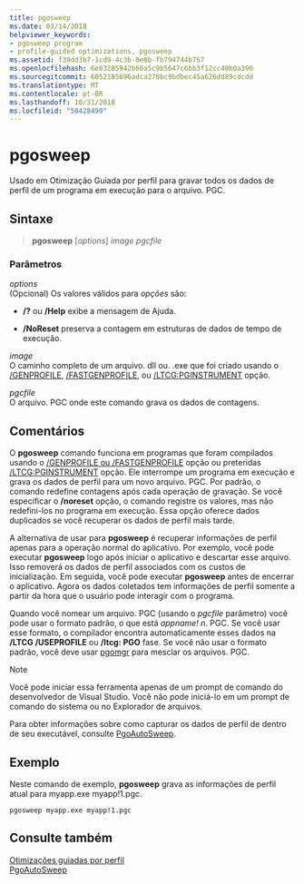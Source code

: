 ```yaml
---
title: pgosweep
ms.date: 03/14/2018
helpviewer_keywords:
- pgosweep program
- profile-guided optimizations, pgosweep
ms.assetid: f39dd3b7-1cd9-4c3b-8e8b-fb794744b757
ms.openlocfilehash: 6e03285942b60a5c9b5647c6bb3f12cc40b0a396
ms.sourcegitcommit: 6052185696adca270bc9bdbec45a626dd89cdcdd
ms.translationtype: MT
ms.contentlocale: pt-BR
ms.lasthandoff: 10/31/2018
ms.locfileid: "50428499"
---
```

# <a name="pgosweep"></a>pgosweep

Usado em Otimização Guiada por perfil para gravar todos os dados de perfil de um programa em execução para o arquivo. PGC.

## <a name="syntax"></a>Sintaxe

> **pgosweep** [*options*] *image* *pgcfile*

### <a name="parameters"></a>Parâmetros

*options*<br/>
(Opcional) Os valores válidos para *opções* são:

- **/?** ou **/Help** exibe a mensagem de Ajuda.

- **/NoReset** preserva a contagem em estruturas de dados de tempo de execução.

*image*<br/>
O caminho completo de um arquivo. dll ou. .exe que foi criado usando o [/GENPROFILE](genprofile-fastgenprofile-generate-profiling-instrumented-build.md), [/FASTGENPROFILE](genprofile-fastgenprofile-generate-profiling-instrumented-build.md), ou [/LTCG:PGINSTRUMENT](ltcg-link-time-code-generation.md) opção.

*pgcfile*<br/>
O arquivo. PGC onde este comando grava os dados de contagens.

## <a name="remarks"></a>Comentários

O **pgosweep** comando funciona em programas que foram compilados usando o [/GENPROFILE ou /FASTGENPROFILE](genprofile-fastgenprofile-generate-profiling-instrumented-build.md) opção ou preteridas [/LTCG:PGINSTRUMENT](ltcg-link-time-code-generation.md) opção. Ele interrompe um programa em execução e grava os dados de perfil para um novo arquivo. PGC. Por padrão, o comando redefine contagens após cada operação de gravação. Se você especificar o **/noreset** opção, o comando registre os valores, mas não redefini-los no programa em execução. Essa opção oferece dados duplicados se você recuperar os dados de perfil mais tarde.

A alternativa de usar para **pgosweep** é recuperar informações de perfil apenas para a operação normal do aplicativo. Por exemplo, você pode executar **pgosweep** logo após iniciar o aplicativo e descartar esse arquivo. Isso removerá os dados de perfil associados com os custos de inicialização. Em seguida, você pode executar **pgosweep** antes de encerrar o aplicativo. Agora os dados coletados tem informações de perfil somente a partir da hora que o usuário pode interagir com o programa.

Quando você nomear um arquivo. PGC (usando o *pgcfile* parâmetro) você pode usar o formato padrão, o que está *appname! n*. PGC. Se você usar esse formato, o compilador encontra automaticamente esses dados na **/LTCG /USEPROFILE** ou **/ltcg: PGO** fase. Se você não usar o formato padrão, você deve usar [pgomgr](pgomgr.md) para mesclar os arquivos. PGC.

> [!NOTE]
> Você pode iniciar essa ferramenta apenas de um prompt de comando do desenvolvedor de Visual Studio. Você não pode iniciá-lo em um prompt de comando do sistema ou no Explorador de arquivos.

Para obter informações sobre como capturar os dados de perfil de dentro de seu executável, consulte [PgoAutoSweep](pgoautosweep.md).

## <a name="example"></a>Exemplo

Neste comando de exemplo, **pgosweep** grava as informações de perfil atual para myapp.exe myapp!1.pgc.

`pgosweep myapp.exe myapp!1.pgc`

## <a name="see-also"></a>Consulte também

[Otimizações guiadas por perfil](profile-guided-optimizations.md)<br/>
[PgoAutoSweep](pgoautosweep.md)<br/>
